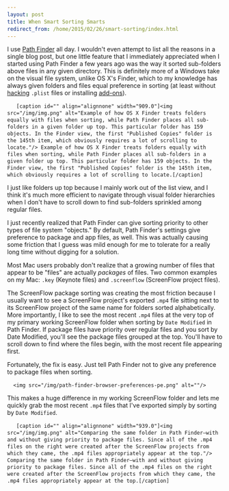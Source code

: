 ```yaml
---
layout: post
title: When Smart Sorting Smarts
redirect_from: /home/2015/02/26/smart-sorting/index.html
---
```

<p>I use <a href="http://www.cocoatech.com/pathfinder/">Path Finder</a> all day. I wouldn't even attempt to list all the reasons in a single blog post, but one little feature that I immediately appreciated when I started using Path Finder a few years ago was the way it sorted sub-folders above files in any given directory. This is definitely more of a Windows take on the visual file system, unlike OS X's Finder, which to my knowledge has always given folders and files equal preference in sorting (at least without <a href="http://www.howtogeek.com/67100/force-your-mac-to-put-folders-on-top-of-files-windows-style/">hacking</a> <code>.plist</code> files or installing <a href="http://apple.stackexchange.com/questions/289/how-can-you-get-finder-to-sort-by-name-but-also-sort-folders-before-files">add-ons</a>).</p>
  
       [caption id="" align="alignnone" width="909.0"]<img src="/img/img.png" alt="Example of how OS X Finder treats folders equally with files when sorting, while Path Finder places all sub-folders in a given folder up top. This particular folder has 159 objects. In the Finder view, the first "Published Copies" folder is the 145th item, which obviously requires a lot of scrolling to locate."/> Example of how OS X Finder treats folders equally with files when sorting, while Path Finder places all sub-folders in a given folder up top. This particular folder has 159 objects. In the Finder view, the first "Published Copies" folder is the 145th item, which obviously requires a lot of scrolling to locate.[/caption] 
  

<p>I just like folders up top because I mainly work out of the list view, and I think it's much more efficient to navigate through visual folder hierarchies when I don't have to scroll down to find sub-folders sprinkled among regular files.</p>

<p>I just recently realized that Path Finder can give sorting priority to other types of file system "objects." By default, Path Finder's settings give preference to package and app files, as well. This was actually causing some friction that I guess was mild enough for me to tolerate for a really long time without digging for a solution.</p>

<p>Most Mac users probably don't realize that a growing number of files that appear to be "files" are actually <em>packages</em> of files. Two common examples on my Mac: <code>.key</code> (Keynote files) and <code>.screenflow</code> (ScreenFlow project files). </p>

<p>The ScreenFlow package sorting was creating the most friction because I usually want to see a ScreenFlow project's exported <code>.mp4</code> file sitting next to its ScreenFlow project of the same name for folders sorted alphabetically. More importantly, I like to see the most recent <code>.mp4</code> files at the very top of my primary working ScreenFlow folder when sorting by <code>Date Modified</code> in Path Finder. If package files have priority over regular files and you sort by Date Modified, you'll see the package files grouped at the top. You'll have to scroll down to find where the files begin, with the most recent file appearing first.</p>

<p>Fortunately, the fix is easy. Just tell Path Finder not to give any preference to package files when sorting.</p>
  
      <img src="/img/path-finder-browser-preferences-pe.png" alt=""/>
  

<p>This makes a huge difference in my working ScreenFlow folder and lets me quickly grab the most recent <code>.mp4</code> files that I've exported simply by sorting by <code>Date Modified</code>.</p>
  
       [caption id="" align="alignnone" width="939.0"]<img src="/img/img.png" alt="Comparing the same folder in Path Finder—with and without giving priority to package files. Since all of the .mp4 files on the right were created after the ScreenFlow projects from which they came, the .mp4 files appropriately appear at the top."/> Comparing the same folder in Path Finder—with and without giving priority to package files. Since all of the .mp4 files on the right were created after the ScreenFlow projects from which they came, the .mp4 files appropriately appear at the top.[/caption]
